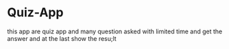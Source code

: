 # Quiz-App
this app are quiz app and many question asked with limited time and get the answer and at the last show the resu;lt
